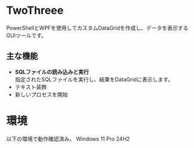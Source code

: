 # TwoThreee
PowerShellとWPFを使用してカスタムDataGridを作成し、データを表示するGUIツールです。

## 主な機能
- **SQLファイルの読み込みと実行**  
  指定されたSQLファイルを実行し、結果をDataGridに表示します。
- テキスト装飾
- 新しいプロセスを開始
  
# 環境
以下の環境で動作確認済み。
Windows 11 Pro 24H2
